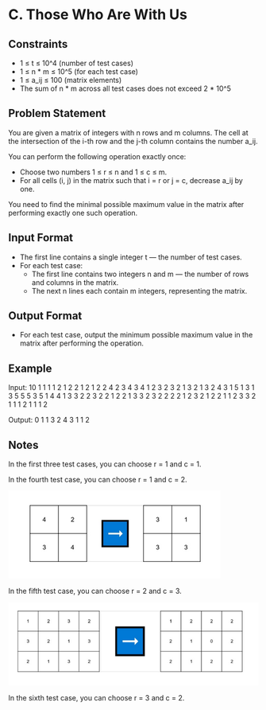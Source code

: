 # C. Those Who Are With Us

## Constraints
- 1 ≤ t ≤ 10^4 (number of test cases)
- 1 ≤ n * m ≤ 10^5 (for each test case)
- 1 ≤ a_ij ≤ 100 (matrix elements)
- The sum of n * m across all test cases does not exceed 2 * 10^5

## Problem Statement
You are given a matrix of integers with n rows and m columns. The cell at the intersection of the i-th row and the j-th column contains the number a_ij.

You can perform the following operation exactly once:
- Choose two numbers 1 ≤ r ≤ n and 1 ≤ c ≤ m.
- For all cells (i, j) in the matrix such that i = r or j = c, decrease a_ij by one.

You need to find the minimal possible maximum value in the matrix after performing exactly one such operation.

## Input Format
- The first line contains a single integer t — the number of test cases.
- For each test case:
  - The first line contains two integers n and m — the number of rows and columns in the matrix.
  - The next n lines each contain m integers, representing the matrix.

## Output Format
- For each test case, output the minimum possible maximum value in the matrix after performing the operation.

## Example

Input:
10
1 1
1
1 2
1 2
2 1
2
1
2 2
4 2
3 4
3 4
1 2 3 2
3 2 1 3
2 1 3 2
4 3
1 5 1
3 1 3
5 5 5
3 5 1
4 4
1 3 3 2
2 3 2 2
1 2 2 1
3 3 2 3
2 2
2 2
1 2
3 2
1 2
2 1
1 2
3 3
2 1 1
1 2 1
1 1 2

Output:
0
1
1
3
2
4
3
1
1
2

## Notes

In the first three test cases, you can choose r = 1 and c = 1.

In the fourth test case, you can choose r = 1 and c = 2.

![alt text](image.png)

In the fifth test case, you can choose r = 2 and c = 3.

![alt text](image-1.png)

In the sixth test case, you can choose r = 3 and c = 2.
